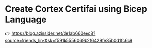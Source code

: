 # Create Cortex Certifai using Bicep Language

👉 https://blog.azinsider.net/de1ab660eec8?source=friends_link&sk=f591b5556069b2f6429fe85b0d1fc6c9
